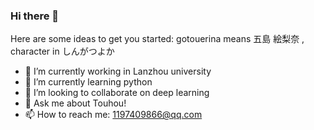 ### Hi there 👋


Here are some ideas to get you started:
gotouerina means 五島 絵梨奈 ,
character in しんがつよか

- 🔭 I’m currently working in Lanzhou university
- 🌱 I’m currently learning python
- 👯 I’m looking to collaborate on deep learning
- 💬 Ask me about Touhou!
- 📫 How to reach me: 1197409866@qq.com
